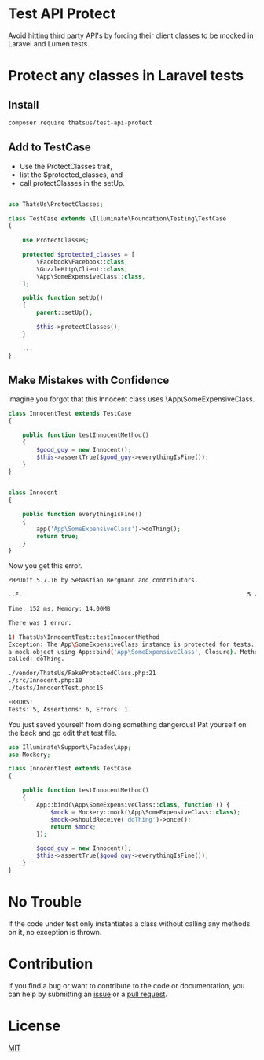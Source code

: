 # Test API Protect

Avoid hitting third party API's by forcing their client classes to be mocked in Laravel and Lumen tests.

# Protect any classes in Laravel tests

## Install

```bash
composer require thatsus/test-api-protect
```

## Add to TestCase

* Use the ProtectClasses trait,
* list the $protected_classes, and
* call protectClasses in the setUp.

```php

use ThatsUs\ProtectClasses;

class TestCase extends \Illuminate\Foundation\Testing\TestCase
{
    
    use ProtectClasses;

    protected $protected_classes = [
        \Facebook\Facebook::class,
        \GuzzleHttp\Client::class,
        \App\SomeExpensiveClass::class,
    ];

    public function setUp()
    {
        parent::setUp();

        $this->protectClasses();
    }

    ...
}
```

## Make Mistakes with Confidence

Imagine you forgot that this Innocent class uses \App\SomeExpensiveClass.

```php
class InnocentTest extends TestCase
{

    public function testInnocentMethod()
    {
        $good_guy = new Innocent();
        $this->assertTrue($good_guy->everythingIsFine());
    }
}
```

```php

class Innocent 
{

    public function everythingIsFine()
    {
        app('App\SomeExpensiveClass')->doThing();
        return true;
    }
}
```

Now you get this error.

```bash
PHPUnit 5.7.16 by Sebastian Bergmann and contributors.

..E..                                                               5 / 5 (100%)

Time: 152 ms, Memory: 14.00MB

There was 1 error:

1) ThatsUs\InnocentTest::testInnocentMethod
Exception: The App\SomeExpensiveClass instance is protected for tests. Setup 
a mock object using App::bind('App\SomeExpensiveClass', Closure). Method 
called: doThing.

./vendor/ThatsUs/FakeProtectedClass.php:21
./src/Innocent.php:10
./tests/InnocentTest.php:15

ERRORS!
Tests: 5, Assertions: 6, Errors: 1.
```

You just saved yourself from doing something dangerous! Pat yourself on the back and go edit that test file.

```php
use Illuminate\Support\Facades\App;
use Mockery;

class InnocentTest extends TestCase
{

    public function testInnocentMethod()
    {
        App::bind(\App\SomeExpensiveClass::class, function () {
            $mock = Mockery::mock(\App\SomeExpensiveClass::class);
            $mock->shouldReceive('doThing')->once();
            return $mock;
        });

        $good_guy = new Innocent();
        $this->assertTrue($good_guy->everythingIsFine());
    }
}
```

# No Trouble

If the code under test only instantiates a class without calling any methods on it, no exception is thrown.

# Contribution

If you find a bug or want to contribute to the code or documentation, you can help by submitting an [issue](https://github.com/thatsus/test-api-protect/issues) or a [pull request](https://github.com/thatsus/test-api-protect/pulls).

# License

[MIT](http://opensource.org/licenses/MIT)
